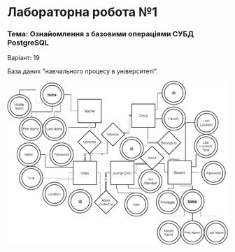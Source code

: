 # Лабораторна робота №1
### Тема: Ознайомлення з базовими операціями СУБД PostgreSQL
Варіант: 19

База даних "навчального процесу в університеті".

![ER diagram](https://github.com/AnatSanzh/DBSem5Lab1/raw/master/Lab1/Untitled%20Diagram.png)
